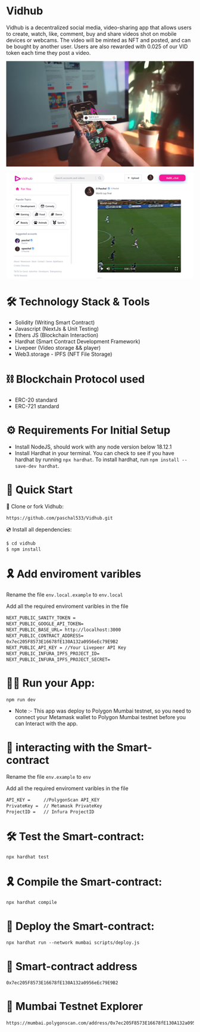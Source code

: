 # Vidhub

Vidhub is a decentralized social media, video-sharing app that allows users to create, watch, like, comment, buy and share videos shot on mobile devices or webcams. The video will be minted as NFT and posted, and can be bought by another user. Users are also rewarded with 0.025 of our VID token each time they post a video.

![screenshot](./assets//Screenshot%20(81).png)

![screenshot](./assets//Screenshot%20(80).png)

# 🛠 Technology Stack & Tools

- Solidity (Writing Smart Contract)
- Javascript (NextJs & Unit Testing)
- Ethers JS (Blockchain Interaction)
- Hardhat (Smart Contract Development Framework)
- Livepeer (Video storage && player)
- Web3.storage - IPFS (NFT File Storage)

# ⛓ Blockchain Protocol used

- ERC-20 standard
- ERC-721 standard

# ⚙ Requirements For Initial Setup
- Install NodeJS, should work with any node version below 18.12.1
- Install Hardhat in your terminal. You can check to see if you have hardhat by running `npx hardhat`. To install hardhat, run `npm install --save-dev hardhat`.

# 🚀 Quick Start

📄 Clone or fork Vidhub:

```
https://github.com/paschal533/Vidhub.git
```
💿 Install all dependencies:

```
$ cd vidhub
$ npm install
```

# 🎗 Add enviroment varibles

Rename the file `env.local.example` to `env.local`

Add all the required enviroment varibles in the file

```
NEXT_PUBLIC_SANITY_TOKEN = 
NEXT_PUBLIC_GOOGLE_API_TOKEN= 
NEXT_PUBLIC_BASE_URL= http://localhost:3000
NEXT_PUBLIC_CONTRACT_ADDRESS= 0x7ec205F8573E16678fE130A132a0956eEc79E9B2
NEXT_PUBLIC_API_KEY = //Your Livepeer API Key
NEXT_PUBLIC_INFURA_IPFS_PROJECT_ID=
NEXT_PUBLIC_INFURA_IPFS_PROJECT_SECRET=
```

# 🚴‍♂️ Run your App:

```
npm run dev
```

- Note :- This app was deploy to Polygon Mumbai testnet, so you need to connect your Metamask wallet to  Polygon Mumbai testnet before you can Interact with the app.

# 📄 interacting with the Smart-contract

Rename the file `env.example` to `env`

Add all the required enviroment varibles in the file

```
API_KEY =     //PolygonScan API_KEY
PrivateKey =  // Metamask PrivateKey
ProjectID =   // Infura ProjectID
```

# 🛠 Test the Smart-contract:

```
npx hardhat test
```

# 🎗 Compile the Smart-contract:

```
npx hardhat compile
```
# 🔗 Deploy the Smart-contract:

```
npx hardhat run --network mumbai scripts/deploy.js
```

# 📄 Smart-contract address

```
0x7ec205F8573E16678fE130A132a0956eEc79E9B2
```

# 📜 Mumbai Testnet Explorer

```
https://mumbai.polygonscan.com/address/0x7ec205F8573E16678fE130A132a0956eEc79E9B2
```